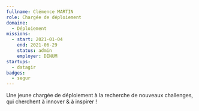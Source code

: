 ```yaml
---
fullname: Clémence MARTIN
role: Chargée de déploiement
domaine:
  - Déploiement
missions:
  - start: 2021-01-04
    end: 2021-06-29
    status: admin
    employer: DINUM
startups:
  - datagir
badges:
  - segur
---
```


Une jeune chargée de déploiement à la recherche de nouveaux challenges, qui cherchent à innover & à inspirer !
